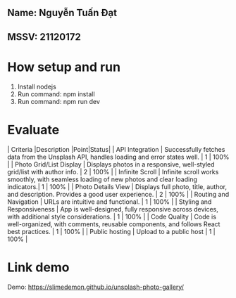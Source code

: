 ## Name: Nguyễn Tuấn Đạt
## MSSV: 21120172

# How setup and run
1. Install nodejs 
2. Run command: npm  install
3. Run command: npm run dev

# Evaluate

| Criteria                |Description                                                                                       |Point|Status|
| API Integration         | Successfully fetches data from the Unsplash API, handles loading and error states well.          | 1   | 100% |
| Photo Grid/List Display | Displays photos in a responsive, well-styled grid/list with author info.                         | 2   | 100% |
| Infinite Scroll         | Infinite scroll works smoothly, with seamless loading of new photos and clear loading indicators.| 1   | 100% |
| Photo Details View      | Displays full photo, title, author, and description. Provides a good user experience.            | 2   | 100% |
| Routing and Navigation  | URLs are intuitive and functional.                                                               | 1   | 100% |
| Styling and Responsiveness | App is well-designed, fully responsive across devices, with additional style considerations.  | 1   | 100% |
| Code Quality            | Code is well-organized, with comments, reusable components, and follows React best practices.    | 1   | 100% |
| Public hosting          | Upload to a public host                                                                          | 1   | 100% |

# Link demo
Demo: https://slimedemon.github.io/unsplash-photo-gallery/